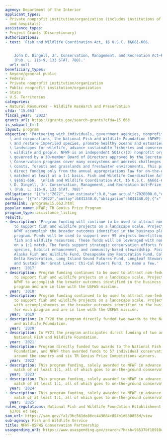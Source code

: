 ```yaml
---
agency: Department of the Interior
applicant_types:
- Private nonprofit institution/organization (includes institutions of higher education
  and hospitals)
assistance_types:
- Project Grants (Discretionary)
authorizations:
- text: 'Fish and Wildlife Coordination Act, 16 U.S.C. §§661-666.


    John D. Dingell, Jr. Conservation, Management, and Recreation Act—Prize Competitions
    (Pub. L. 116-9, 133 STAT. 788).'
  url: null
beneficiary_types:
- Anyone/general public
- Federal
- Private nonprofit institution/organization
- Public nonprofit institution/organization
- State
- U.S. Territories
categories:
- Natural Resources - Wildlife Research and Preservation
cfda: '15.663'
fiscal_year: '2022'
grants_url: https://grants.gov/search-grants?cfda=15.663
is_subpart_f: 1
layout: program
objective: "Partnering with individuals, government agencies, nonprofit organizations\
  \ and corporations, the National Fish and Wildlife Foundation (NFWF) works to protect\
  \ and restore imperiled species, promote healthy oceans and estuaries, improve working\
  \ landscapes for wildlife, advance sustainable fisheries and conserve water for\
  \ wildlife and people. NFWF is an independent 501(c)(3) nonprofit organization,\
  \ governed by a 30-member Board of Directors approved by the Secretary of the Interior.\
  \ Conservation programs cover many ecosystems and address challenges in oceans and\
  \ coasts, forests and grasslands and freshwater environments. This program uses\
  \ direct funding only from the annual appropriations law for on-the-ground conservation\
  \ matched at least at a 1:1 basis. Fish and Wildlife Coordination Act, 16 U.S.C.\
  \ §§661-666.  \nFish and Wildlife Coordination Act, 16 U.S.C. §§661-666.\n\nJohn\
  \ D. Dingell, Jr. Conservation, Management, and Recreation Act—Prize Competitions\
  \ (Pub. L. 116-9, 133 STAT. 788)"
obligations: '[{"x":"2022","sam_estimate":0.0,"sam_actual":7020000.0,"usa_spending_actual":6841340.0},{"x":"2023","sam_estimate":0.0,"sam_actual":7020000.0,"usa_spending_actual":6821340.0},{"x":"2024","sam_estimate":7020000.0,"sam_actual":0.0,"usa_spending_actual":4883323.36}]'
outlays: '[{"x":"2022","outlay":6841340.0,"obligation":6841340.0},{"x":"2023","outlay":6821340.0,"obligation":6821340.0},{"x":"2024","outlay":1058323.36,"obligation":4883323.36}]'
permalink: /program/15.663.html
popular_name: NFWF; TR Genius Prize Program
program_type: assistance_listing
results:
- description: 'Program funding will continue to be used to attract non-federal resources
    to support fish and wildlife projects on a landscape scale. Projects will assist
    NFWF accomplish the broader outcomes identified in the business plans for each
    program. Funds will be used to support over 95 projects benefitting our Nation’s
    fish and wildlife resources. These funds will be leveraged with non federal funds
    on a 1:1 match. The funds support strategic conservation efforts focused on at-risk
    species, habitat enhancement, and community-based stewardship. Focal areas include
    Alaska Fish and Wildlife Fund, Chesapeake Bay Restoration Fund, Colorado River
    Delta Restoration, Long Island Sound Futures Fund, Longleaf Stewardship Fund,
    and Sustain Our Great Lakes: Chi-Cal Rivers Fund, to name a few.'
  year: '2017'
- description: Program funding continues to be used to attract non-federal resources
    to support fish and wildlife projects on a landscape scale. Projects will assist
    NFWF to accomplish the broader outcomes identified in the business plans for each
    program and are in line with the USFWS mission.
  year: '2018'
- description: Program funding continued to be used to attract non-federal resources
    to support fish and wildlife projects on a landscape scale. Projects assist NFWF
    with accomplishments on the broader outcomes identified in the business plans
    for each program and are in line with the USFWS mission.
  year: '2019'
- description: In FY20 the program directly funded two awards to the National Fish
    and Wildlife Foundation.
  year: '2020'
- description: In FY21 the program anticipates direct funding of two awards to the
    National Fish and Wildlife Foundation.
  year: '2021'
- description: Program directly funded two awards to the National Fish and Wildlife
    Foundation, and NFWF then awarded funds to 57 individual conservation projects
    around the country and six TR Genius Prize Competitions winners.
  year: '2022'
- description: This program funding, solely awarded to NFWF in advance, requires a
    match of at least 1:1, all of which goes to on-the-ground conservation.
  year: '2023'
- description: This program funding, solely awarded to NFWF in advance, requires a
    match of at least 1:1, all of which goes to on-the-ground conservation.
  year: '2024'
- description: This program funding, solely awarded to NFWF in advance, requires a
    match of at least 1:1, all of which goes to on-the-ground conservation.
  year: '2025'
rules_regulations: National Fish and Wildlife Foundation Establishment Act, 16 U.S.C.
  §3701 et seq.
sam_url: https://sam.gov/fal/3bc561de86cc449084c854b1d638855d/view
sub-agency: Fish and Wildlife Service
title: NFWF-USFWS Conservation Partnership
usaspending_url: https://www.usaspending.gov/search/?hash=965370f18910464b0362c1a030e47d40
---
```

